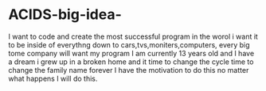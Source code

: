 # ACIDS-big-idea-
I want to code and create the most successful program in the worol i want it to be inside of everythng down to cars,tvs,moniters,computers, every big tome company will want my program I am currently 13 years old and I have a dream i grew up in a broken home and it time to change the cycle time to change the family  name forever I have the motivation to do this no matter what happens I will do this.

